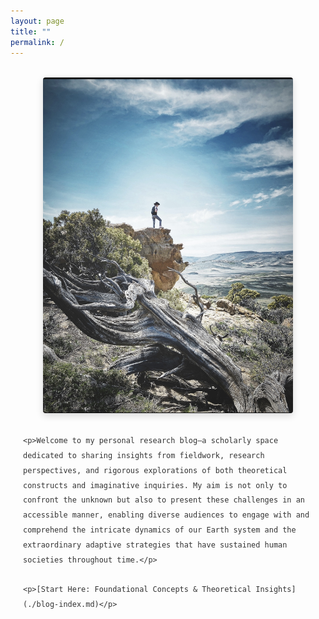 ```yaml
---
layout: page
title: ""
permalink: /
---
```


<style>
    /* Text-only styling that preserves existing navigation and footer */
    :root {
        --primary-color: #5b7e5f;
        --secondary-color: #8a6552;
        --accent-color: #d8b976;
        --light-bg: #f8f8f5;
        --dark-text: #333333;
    }
    
    /* Main content styles only */
    .content-wrapper {
        font-family: 'Segoe UI', Tahoma, Geneva, Verdana, sans-serif;
        line-height: 1.7;
        color: var(--dark-text);
        max-width: 900px;
        margin: 0 auto;
        padding: 0 20px;
    }
    
    /* Content headings */
    .content-wrapper h2 {
        font-size: 1.7rem;
        color: var(--secondary-color);
        margin: 2.2rem 0 1.2rem;
        font-weight: 500;
    }
    
    .content-wrapper h3 {
        font-size: 1.35rem;
        color: var(--primary-color);
        margin: 1.8rem 0 1rem;
        font-weight: 500;
    }
    
    /* Paragraph styling */
    .content-wrapper p {
        margin-bottom: 1.2rem;
        font-size: 1.05rem;
        line-height: 1.7;
        text-align: justify;
    }
    
    /* Links styling */
    .content-wrapper a {
        color: var(--primary-color);
        text-decoration: none;
        border-bottom: 1px solid var(--accent-color);
        transition: color 0.2s, border-color 0.2s;
    }
    
    .content-wrapper a:hover {
        color: var(--secondary-color);
        border-color: var(--secondary-color);
    }
    
    /* Image styling */
    .content-wrapper img {
        display: block;
        max-width: 100%;
        height: auto;
        margin: 2rem auto;
        border-radius: 4px;
        box-shadow: 0 4px 12px rgba(0,0,0,0.15);
    }
</style>

<div class="content-wrapper">
    <img src="./images/IMG_0081.jpeg" alt="Description of image" style="width: 400px; max-width: 100%; height: auto;">
    
    <p>Welcome to my personal research blog—a scholarly space dedicated to sharing insights from fieldwork, research perspectives, and rigorous explorations of both theoretical constructs and imaginative inquiries. My aim is not only to confront the unknown but also to present these challenges in an accessible manner, enabling diverse audiences to engage with and comprehend the intricate dynamics of our Earth system and the extraordinary adaptive strategies that have sustained human societies throughout time.</p>
    
    <p>[Start Here: Foundational Concepts & Theoretical Insights](./blog-index.md)</p>
</div>
